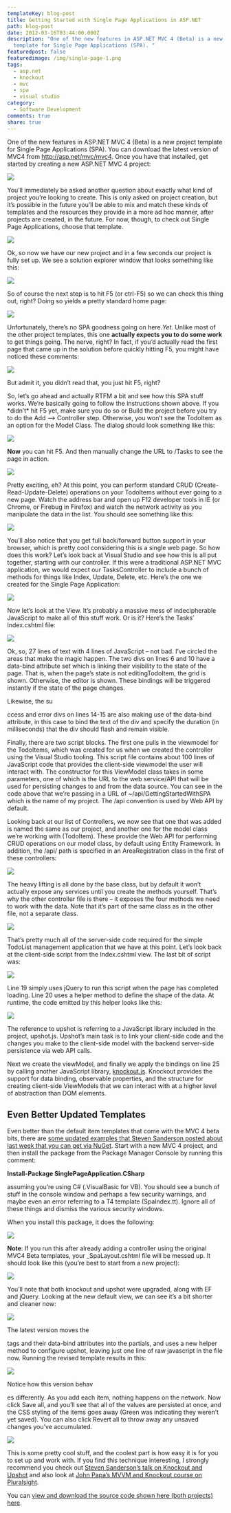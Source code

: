 ```yaml
---
templateKey: blog-post
title: Getting Started with Single Page Applications in ASP.NET
path: blog-post
date: 2012-03-16T03:44:00.000Z
description: "One of the new features in ASP.NET MVC 4 (Beta) is a new project
  template for Single Page Applications (SPA). "
featuredpost: false
featuredimage: /img/single-page-1.png
tags:
  - asp.net
  - knockout
  - mvc
  - spa
  - visual studio
category:
  - Software Development
comments: true
share: true
---
```

One of the new features in ASP.NET MVC 4 (Beta) is a new project template for Single Page Applications (SPA). You can download the latest version of MVC4 from <http://asp.net/mvc/mvc4>. Once you have that installed, get started by creating a new ASP.NET MVC 4 project:

![](/img/single-page-1.png)

You’ll immediately be asked another question about exactly what kind of project you’re looking to create. This is only asked on project creation, but it’s possible in the future you’ll be able to mix and match these kinds of templates and the resources they provide in a more ad hoc manner, after projects are created, in the future. For now, though, to check out Single Page Applications, choose that template.

![](/img/single-page-2.png)

Ok, so now we have our new project and in a few seconds our project is fully set up. We see a solution explorer window that looks something like this:

![](/img/single-page-3.png)

So of course the next step is to hit F5 (or ctrl-F5) so we can check this thing out, right? Doing so yields a pretty standard home page:

![](/img/single-page-4.png)

Unfortunately, there’s no SPA goodness going on here.*Yet*. Unlike most of the other project templates, this one **actually expects you to do some work** to get things going. The nerve, right? In fact, if you’d actually read the first page that came up in the solution before quickly hitting F5, you might have noticed these comments:

![](/img/single-page-5.png)

But admit it, you didn’t read that, you just hit F5, right?

So, let’s go ahead and actually RTFM a bit and see how this SPA stuff works. We’re basically going to follow the instructions shown above. If you \*didn’t\* hit F5 yet, make sure you do so or Build the project before you try to do the Add –> Controller step. Otherwise, you won’t see the TodoItem as an option for the Model Class. The dialog should look something like this:

![](/img/single-page-6.png)

**Now** you can hit F5. And then manually change the URL to /Tasks to see the page in action.

![](/img/single-page-7.png)

Pretty exciting, eh? At this point, you can perform standard CRUD (Create-Read-Update-Delete) operations on your TodoItems without ever going to a new page. Watch the address bar and open up F12 developer tools in IE (or Chrome, or Firebug in Firefox) and watch the network activity as you manipulate the data in the list. You should see something like this:

![](/img/single-page-8.png)

You’ll also notice that you get full back/forward button support in your browser, which is pretty cool considering this is a single web page. So how does this work? Let’s look back at Visual Studio and see how this is all put together, starting with our controller. If this were a traditional ASP.NET MVC application, we would expect our TasksController to include a bunch of methods for things like Index, Update, Delete, etc. Here’s the one we created for the Single Page Application:

![](/img/single-page-9.png)

Now let’s look at the View. It’s probably a massive mess of indecipherable JavaScript to make all of this stuff work. Or is it? Here’s the Tasks’ Index.cshtml file:

![](/img/single-page-10.png)

Ok, so, 27 lines of text with 4 lines of JavaScript – not bad. I’ve circled the areas that make the magic happen. The two divs on lines 6 and 10 have a data-bind attribute set which is linking their visibility to the state of the page. That is, when the page’s state is not editingTodoItem, the grid is shown. Otherwise, the editor is shown. These bindings will be triggered instantly if the state of the page changes.

Likewise, the su

ccess and error divs on lines 14-15 are also making use of the data-bind attribute, in this case to bind the text of the div and specify the duration (in milliseconds) that the div should flash and remain visible.

Finally, there are two script blocks. The first one pulls in the viewmodel for the TodoItems, which was created for us when we created the controller using the Visual Studio tooling. This script file contains about 100 lines of JavaScript code that provides the client-side viewmodel the user will interact with. The constructor for this ViewModel class takes in some parameters, one of which is the URL to the web service/API that will be used for persisting changes to and from the data source. You can see in the code above that we’re passing in a URL of ~/api/GettingStartedWithSPA which is the name of my project. The /api convention is used by Web API by default.

Looking back at our list of Controllers, we now see that one that was added is named the same as our project, and another one for the model class we’re working with (TodoItem). These provide the Web API for performing CRUD operations on our model class, by default using Entity Framework. In addition, the /api/ path is specified in an AreaRegistration class in the first of these controllers:

![](/img/single-page-11.png)

The heavy lifting is all done by the base class, but by default it won’t actually expose any services until you create the methods yourself. That’s why the other controller file is there – it exposes the four methods we need to work with the data. Note that it’s part of the same class as in the other file, not a separate class.

![](/img/single-page-12.png)

That’s pretty much all of the server-side code required for the simple TodoList management application that we have at this point. Let’s look back at the client-side script from the Index.cshtml view. The last bit of script was:

![](/img/single-page-13.png)

Line 19 simply uses jQuery to run this script when the page has completed loading. Line 20 uses a helper method to define the shape of the data. At runtime, the code emitted by this helper looks like this:

![](/img/single-page-14.png)

The reference to upshot is referring to a JavaScript library included in the project, upshot.js. Upshot’s main task is to link your client-side code and the changes you make to the client-side model with the backend server-side persistence via web API calls.

Next we create the viewModel, and finally we apply the bindings on line 25 by calling another JavaScript library, [knockout.js](http://knockoutjs.com/). Knockout provides the support for data binding, observable properties, and the structure for creating client-side ViewModels that we can interact with at a higher level of abstraction than DOM elements.

## Even Better Updated Templates

Even better than the default item templates that come with the MVC 4 beta bits, there are [some updated examples that Steven Sanderson posted about last week that you can get via NuGet](http://blog.stevensanderson.com/2012/03/06/single-page-application-packages-and-samples). Start with a new MVC 4 project, and then install the package from the Package Manager Console by running this comment:

**Install-Package SinglePageApplication.CSharp**

assuming you’re using C# (.VisualBasic for VB). You should see a bunch of stuff in the console window and perhaps a few security warnings, and maybe even an error referring to a T4 template (SpaIndex.tt). Ignore all of these things and dismiss the various security windows.

When you install this package, it does the following:

![](/img/single-page-15.png)

**Note**: If you run this after already adding a controller using the original MVC4 Beta templates, your _SpaLayout.cshtml file will be messed up. It should look like this (you’re best to start from a new project):

![](/img/single-page-16.png)

You’ll note that both knockout and upshot were upgraded, along with EF and jQuery. Looking at the new default view, we can see it’s a bit shorter and cleaner now:

![](/img/single-page-17.png)

The latest version moves the <div> tags and their data-bind attributes into the partials, and uses a new helper method to configure upshot, leaving just one line of raw javascript in the file now. Running the revised template results in this:

![](/img/single-page-18.png)

Notice how this version behav

es differently. As you add each item, nothing happens on the network. Now click Save all, and you’ll see that all of the values are persisted at once, and the CSS styling of the items goes away (Green was indicating they weren’t yet saved). You can also click Revert all to throw away any unsaved changes you’ve accumulated.

![](/img/single-page-19.png)

This is some pretty cool stuff, and the coolest part is how easy it is for you to set up and work with. If you find this technique interesting, I strongly recommend you check out [Steven Sanderson’s talk on Knockout and Upshot](http://channel9.msdn.com/Events/TechDays/Techdays-2012-the-Netherlands/2159) and also look at [John Papa’s MVVM and Knockout course on Pluralsight](http://www.pluralsight-training.net/microsoft/Courses/TableOfContents?courseName=knockout-mvvm).

You can [view and download the source code shown here (both projects) here](https://bitbucket.org/ardalis/blogsamples/src/541a87671128/GettingStartedWithSPA).